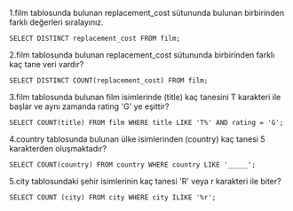 1.film tablosunda bulunan replacement_cost sütununda bulunan birbirinden farklı değerleri sıralayınız.

    SELECT DISTINCT replacement_cost FROM film;

2.film tablosunda bulunan replacement_cost sütununda birbirinden farklı kaç tane veri vardır?

    SELECT DISTINCT COUNT(replacement_cost) FROM film;

3.film tablosunda bulunan film isimlerinde (title) kaç tanesini T karakteri ile başlar ve aynı zamanda rating 'G' ye eşittir?

    SELECT COUNT(title) FROM film WHERE title LIKE 'T%' AND rating = 'G';

4.country tablosunda bulunan ülke isimlerinden (country) kaç tanesi 5 karakterden oluşmaktadır?

    SELECT COUNT(country) FROM country WHERE country LIKE '_____';

5.city tablosundaki şehir isimlerinin kaç tanesi 'R' veya r karakteri ile biter?

    SELECT COUNT (city) FROM city WHERE city ILIKE '%r';